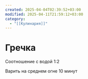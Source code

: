 ```yaml
---
created: 2025-04-04T02:39:52+03:00
modified: 2025-04-11T21:59:12+03:00
category:
  - "[[Кулинария]]"
---
```


# Гречка

Соотношение с водой 1:2

Варить на среднем огне 10 минут